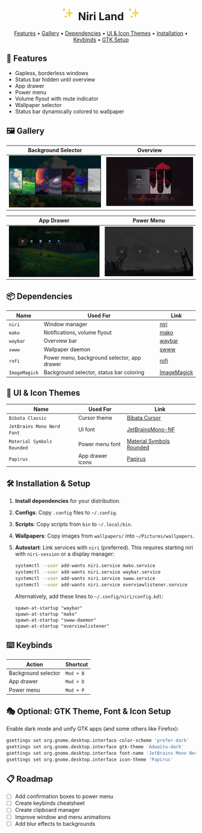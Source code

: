 <h1 align="center">
  <img src="./assets/sparkles.webp" alt="Sparkles" width="40" height="40"/>
  Niri Land
  <img src="./assets/sparkles.webp" alt="Sparkles" width="40" height="40"/>
</h1>

<p align="center">
   <a href="#-features">Features</a> • 
   <a href="#-gallery">Gallery</a> • 
   <a href="#-dependencies">Dependencies</a> • 
   <a href="#-ui--icon-themes">UI & Icon Themes</a> • 
   <a href="#-installation--setup">Installation</a> • 
   <a href="#%EF%B8%8F-keybinds">Keybinds</a> • 
   <a href="#-optional-gtk-theme-font--icon-setup">GTK Setup</a>
</p>

## 🚀 Features 

- Gapless, borderless windows  
- Status bar hidden until overview  
- App drawer  
- Power menu  
- Volume flyout with mute indicator  
- Wallpaper selector  
- Status bar dynamically colored to wallpaper  
  
## 🖼 Gallery

| Background Selector | Overview |
|--------------------|---------|
| ![Background Selector](./assets/bgselector.png) | ![Overview](./assets/overview.png) |

| App Drawer | Power Menu |
|--------------------|---------|
| ![App Drawer](./assets/appdrawer.png) | ![Power Menu](./assets/powermenu.png) |


## 📦 Dependencies

| Name          | Used For                                    | Link                                                      |
| ------------- | ------------------------------------------- | --------------------------------------------------------- |
| `niri`        | Window manager                              | [niri](https://github.com/YaLTeR/niri)                    |
| `mako`        | Notifications, volume flyout                | [mako](https://github.com/emersion/mako)                  |
| `waybar`      | Overview bar                                | [waybar](https://github.com/Alexays/Waybar)               |
| `swww`        | Wallpaper daemon                            | [swww](https://github.com/Horus645/swww)                  |
| `rofi`        | Power menu, background selector, app drawer | [rofi](https://github.com/davatorium/rofi)                |
| `ImageMagick` | Background selector, status bar coloring    | [ImageMagick](https://github.com/ImageMagick/ImageMagick) |

## 🎨 UI & Icon Themes

| Name                       | Used For                 | Link                                                                                                 |
| -------------------------- | ------------------------ | ---------------------------------------------------------------------------------------------------- |
| `Bibata Classic`           | Cursor theme             | [Bibata Cursor](https://github.com/ful1e5/Bibata_Cursor)                                             |
| `JetBrains Mono Nerd Font` | UI font                  | [JetBrainsMono-NF](https://github.com/ryanoasis/nerd-fonts)                                          |
| `Material Symbols Rounded` | Power menu font          | [Material Symbols Rounded](https://github.com/google/material-design-icons/tree/master/variablefont) |
| `Papirus`                  | App drawer icons         | [Papirus](https://github.com/PapirusDevelopmentTeam/papirus-icon-theme)                              |

## 🛠️ Installation & Setup

1. **Install dependencies** for your distribution.
2. **Configs**: Copy `.config` files to `~/.config`.
3. **Scripts**: Copy scripts from `bin` to `~/.local/bin`.
4. **Wallpapers**: Copy images from `wallpapers/` into `~/Pictures/wallpapers`.
5. **Autostart**: Link services with `niri` (preferred). This requires starting niri with `niri-session` or a display manager:

   ```bash
   systemctl --user add-wants niri.service mako.service
   systemctl --user add-wants niri.service waybar.service
   systemctl --user add-wants niri.service swww.service
   systemctl --user add-wants niri.service overviewlistener.service
   ```

   Alternatively, add these lines to `~/.config/niri/config.kdl`:

   ```kdl
   spawn-at-startup "waybar"
   spawn-at-startup "mako"
   spawn-at-startup "swww-daemon"
   spawn-at-startup "overviewlistener"
   ```

## ⌨️ Keybinds

| Action              | Shortcut  |
| ------------------- | --------- |
| Background selector | `Mod + B` |
| App drawer          | `Mod + D` |
| Power menu          | `Mod + P` |

## 🎭 Optional: GTK Theme, Font & Icon Setup

Enable dark mode and unify GTK apps (and some others like Firefox):

```bash
gsettings set org.gnome.desktop.interface color-scheme 'prefer-dark'
gsettings set org.gnome.desktop.interface gtk-theme 'Adwaita-dark'
gsettings set org.gnome.desktop.interface font-name 'JetBrains Mono Nerd Font 11'
gsettings set org.gnome.desktop.interface icon-theme 'Papirus'
```
## 📋 Roadmap
- [ ] Add confirmation boxes to power menu
- [ ] Create keybinds cheatsheet
- [ ] Create clipboard manager
- [ ] Improve window and menu animations
- [ ] Add blur effects to backgrounds
